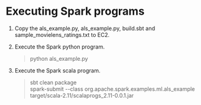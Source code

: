 
# Executing Spark programs 

1. Copy the als_example.py, als_example.py, build.sbt and sample_movielens_ratings.txt to EC2.

1. Execute the Spark python program.
    >python als_example.py

1. Execute the Spark scala program.
    >sbt clean package  
    >spark-submit --class org.apache.spark.examples.ml.als_example target/scala-2.11/scalaprogs_2.11-0.0.1.jar